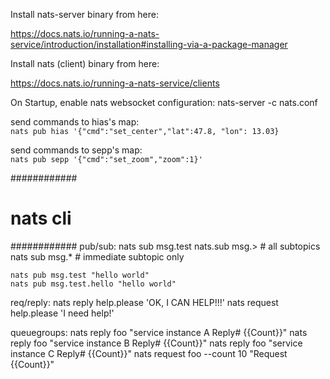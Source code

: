 Install nats-server binary from here:

https://docs.nats.io/running-a-nats-service/introduction/installation#installing-via-a-package-manager


Install nats (client) binary from here:

https://docs.nats.io/running-a-nats-service/clients

On Startup, enable nats websocket configuration:
nats-server -c nats.conf

send commands to hias's map:  
`nats pub hias '{"cmd":"set_center","lat":47.8, "lon": 13.03}`

send commands to sepp's map:  
`nats pub sepp '{"cmd":"set_zoom","zoom":1}'`


############
# nats cli #
############
pub/sub:
    nats sub msg.test
    nats.sub msg.>          # all subtopics
    nats sub msg.*          # immediate subtopic only

    nats pub msg.test "hello world"
    nats pub msg.test.hello "hello world"

req/reply:
    nats reply help.please 'OK, I CAN HELP!!!'
    nats request help.please 'I need help!'

queuegroups:
    nats reply foo "service instance A Reply# {{Count}}"
    nats reply foo "service instance B Reply# {{Count}}"
    nats reply foo "service instance C Reply# {{Count}}"
    nats request foo --count 10 "Request {{Count}}"





